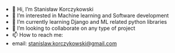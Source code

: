 - 👋 Hi, I’m Stanisław Korczykowski
- 👀 I’m interested in Machine learning and Software development
- 🌱 I’m currently learning Django and ML related python libraries
- 💞️ I’m looking to collaborate on any type of project
- 📫 How to reach me:
- email: stanislaw.korczykowski@gmail.com

